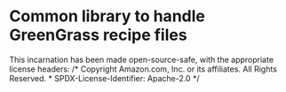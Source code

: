 # Common library to handle GreenGrass recipe files
This incarnation has been made open-source-safe, with the appropriate license headers:
    /* Copyright Amazon.com, Inc. or its affiliates. All Rights Reserved.
     * SPDX-License-Identifier: Apache-2.0 */
